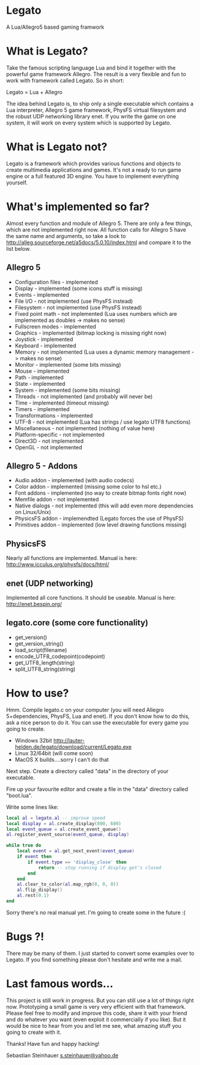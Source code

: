 Legato
======

A Lua/Allegro5 based gaming framwork

What is Legato?
===============

Take the famous scripting language Lua and bind it together with the powerful
game framework Allegro. The result is a very flexible and fun to work with
framework called Legato. So in short:

Legato = Lua + Allegro

The idea behind Legato is, to ship only a single executable which contains
a Lua interpreter, Allegro 5 game framework, PhysFS virtual filesystem and
the robust UDP networking library enet. If you write the game on one system,
it will work on every system which is supported by Legato.


What is Legato not?
===================

Legato is a framework which provides various functions and objects to create
multimedia applications and games. It's not a ready to run game engine or
a full featured 3D engine. You have to implement everything yourself.

What's implemented so far?
==========================

Almost every function and module of Allegro 5. There are only a few things,
which are not implemented right now. All function calls for Allegro 5 have
the same name and arguments, so take a look to
http://alleg.sourceforge.net/a5docs/5.0.10/index.html and compare it to the
list below.

Allegro 5
---------
* Configuration files - implemented
* Display             - implemented (some icons stuff is missing)
* Events              - implemented
* File I/O            - not implemented (use PhysFS instead)
* Filesystem          - not implemented (use PhysFS instead)
* Fixed point math    - not implemented (Lua uses numbers which are implemented as doubles -> makes no sense)
* Fullscreen modes    - implemented
* Graphics            - implemented (bitmap locking is missing right now)
* Joystick            - implemented
* Keyboard            - implemented
* Memory              - not implemented (Lua uses a dynamic memory management -> makes no sense)
* Monitor             - implemented (some bits missing)
* Mouse               - implemented
* Path                - implemented
* State               - implemented
* System              - implemented (some bits missing)
* Threads             - not implemented (and probably will never be)
* Time                - implemented (timeout missing)
* Timers              - implemented
* Transformations     - implemented
* UTF-8               - not implemented (Lua has strings / use legato UTF8 functions)
* Miscellaneous       - not implemented (nothing of value here)
* Platform-specific   - not implemented
* Direct3D            - not implemented
* OpenGL              - not implemented

Allegro 5 - Addons
------------------
* Audio addon         - implemented (with audio codecs)
* Color addon         - implemented (missing some color to hsl etc.)
* Font addons         - implemented (no way to create bitmap fonts right now)
* Memfile addon       - not implemented
* Native dialogs      - not implemented (this will add even more dependencies on Linux/Unix)
* PhysicsFS addon     - implemendted (Legato forces the use of PhysFS)
* Primitives addon    - implemented (low level drawing functions missing)

PhysicsFS
---------
Nearly all functions are implemented.
Manual is here: http://www.icculus.org/physfs/docs/html/

enet (UDP networking)
---------------------
Implemented all core functions. It should be useable.
Manual is here: http://enet.bespin.org/

legato.core (some core functionality)
-------------------------------------
* get_version()
* get_version_string()
* load_script(filename)
* encode_UTF8_codepoint(codepoint)
* get_UTF8_length(string)
* split_UTF8_string(string)

How to use?
===========

Hmm. Compile legato.c on your computer (you will need Allegro 5+dependencies, PhysFS,
Lua and enet). If you don't know how to do this, ask a nice person to do it. You can
use the executable for every game you going to create.

* Windows 32bit http://lauter-helden.de/legato/download/current/Legato.exe
* Linux 32/64bit (will come soon)
* MacOS X builds....sorry I can't do that

Next step. Create a directory called "data" in the directory of your executable.

Fire up your favourite editor and create a file in the "data" directory called
"boot.lua".

Write some lines like:

```Lua
local al = legato.al -- improve speed
local display = al.create_display(800, 600)
local event_queue = al.create_event_queue()
al.register_event_source(event_queue, display)

while true do
    local event = al.get_next_event(event_queue)
    if event then
        if event.type == 'display_close' then
            return -- stop running if display get's closed
        end
    end
    al.clear_to_color(al.map_rgb(0, 0, 0))
    al.flip_display()
    al.rest(0.1)
end
```

Sorry there's no real manual yet. I'm going to create some in the future :(


Bugs ?!
=======

There may be many of them. I just started to convert some examples over to
Legato. If you find something please don't hesitate and write me a mail.


Last famous words...
====================

This project is still work in progress. But you can still use a lot of things
right now. Prototyping a small game is very very efficient with that framework.
Please feel free to modify and improve this code, share it with your friend
and do whatever you want (even exploit it commercially if you like).
But it would be nice to hear from you and let me see, what amazing stuff you
going to create with it.

Thanks!
Have fun and happy hacking!

Sebastian Steinhauer <s.steinhauer@yahoo.de>
